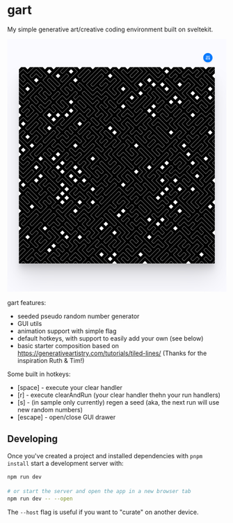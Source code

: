 # gart 

My simple generative art/creative coding environment built on sveltekit.

![gart sample](static/gart.png)

gart features:

- seeded pseudo random number generator
- GUI utils 
- animation support with simple flag
- default hotkeys, with support to easily add your own (see below)
- basic starter composition based on https://generativeartistry.com/tutorials/tiled-lines/ (Thanks for the inspiration Ruth & Tim!)

Some built in hotkeys:

- [space] - execute your clear handler
- [r] - execute clearAndRun (your clear handler thehn your run handlers)
- [s] - (in sample only currently) regen a seed (aka, the next run will use new random numbers) 
- [escape] - open/close GUI drawer

## Developing

Once you've created a project and installed dependencies with `pnpm install` start a development server with:

```bash
npm run dev

# or start the server and open the app in a new browser tab
npm run dev -- --open
```
The `--host` flag is useful if you want to "curate" on another device.